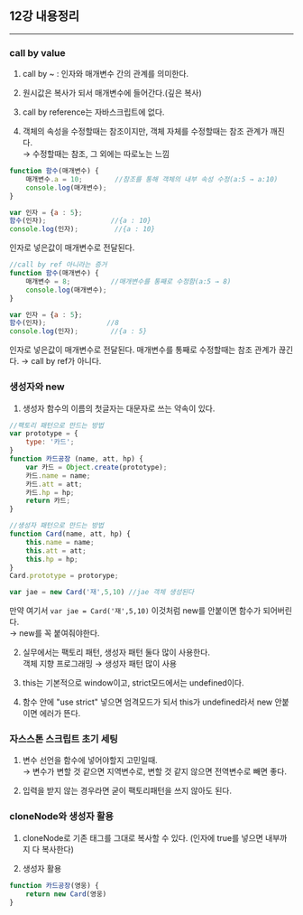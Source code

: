## 12강 내용정리
___

### call by value

1. call by ~ : 인자와 매개변수 간의 관계를 의미한다.

2. 원시값은 복사가 되서 매개변수에 들어간다.(깊은 복사)

3. call by reference는 자바스크립트에 없다.

4. 객체의 속성을 수정할때는 참조이지만, 객체 자체를 수정할때는 참조 관계가 깨진다.<br>
→ 수정할때는 참조, 그 외에는 따로노는 느낌
```javascript
function 함수(매개변수) {
    매개변수.a = 10;        //참조를 통해 객체의 내부 속성 수정(a:5 → a:10)
    console.log(매개변수);
}

var 인자 = {a : 5};
함수(인자);                //{a : 10}
console.log(인자);         //{a : 10}
```
인자로 넣은값이 매개변수로 전달된다.


```javascript
//call by ref 아니라는 증거
function 함수(매개변수) {
    매개변수 = 8;          //매개변수를 통째로 수정함(a:5 → 8)
    console.log(매개변수);
}

var 인자 = {a : 5};
함수(인자);               //8
console.log(인자);        //{a : 5}
```
인자로 넣은값이 매개변수로 전달된다.
매개변수를 통째로 수정할때는 참조 관계가 끊긴다. → call by ref가 아니다.

### 생성자와 new

1. 생성자 함수의 이름의 첫글자는 대문자로 쓰는 약속이 있다.

```javascript
//팩토리 패턴으로 만드는 방법
var prototype = {
    type: '카드';
}
function 카드공장 (name, att, hp) {
    var 카드 = Object.create(prototype);
    카드.name = name;
    카드.att = att;
    카드.hp = hp;
    return 카드;
}
```

```javascript
//생성자 패턴으로 만드는 방법
function Card(name, att, hp) {
    this.name = name;
    this.att = att;
    this.hp = hp;
}
Card.prototype = protorype;

var jae = new Card('재',5,10) //jae 객체 생성된다
```
만약 여기서 `var jae = Card('재',5,10)` 이것처럼 new를 안붙이면 함수가 되어버린다.<br>
→ new를 꼭 붙여줘야한다.

2. 실무에서는 팩토리 패턴, 생성자 패턴 둘다 많이 사용한다.<br>
객체 지향 프로그래밍 → 생성자 패턴 많이 사용

3. this는 기본적으로 window이고, strict모드에서는 undefined이다.

4. 함수 안에 "use strict" 넣으면 엄격모드가 되서 this가 undefined라서 new 안붙이면 에러가 뜬다.

### 자스스톤 스크립트 초기 세팅

1. 변수 선언을 함수에 넣어야할지 고민일때.<br>
→ 변수가 변할 것 같으면 지역변수로, 변할 것 같지 않으면 전역변수로 빼면 좋다.

2. 입력을 받지 않는 경우라면 굳이 팩토리패턴을 쓰지 않아도 된다.

### cloneNode와 생성자 활용

1. cloneNode로 기존 태그를 그대로 복사할 수 있다.
(인자에 true를 넣으면 내부까지 다 복사한다)

2. 생성자 활용
```javascript
function 카드공장(영웅) {
    return new Card(영웅)
}
```
